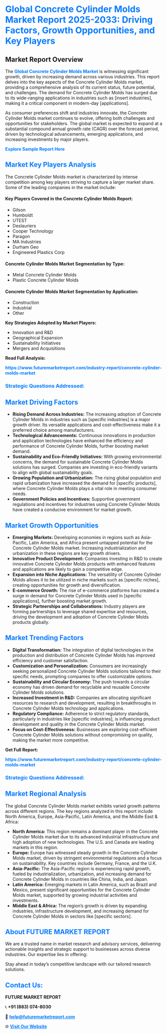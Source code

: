 <h1 style="color: #007BFF;">Global Concrete Cylinder Molds Market Report 2025-2033: Driving Factors, Growth Opportunities, and Key Players</h1>

<section id="overview">
<h2>Market Report Overview</h2>
<p>The <a href="https://www.futuremarketreport.com/industry-report/concrete-cylinder-molds-market" style="color: #007BFF; text-decoration: none;"><strong>Global Concrete Cylinder Molds Market</strong></a> is witnessing significant growth, driven by increasing demand across various industries. This report delves into the key aspects of the Concrete Cylinder Molds market, providing a comprehensive analysis of its current status, future potential, and challenges. The demand for Concrete Cylinder Molds has surged due to its wide-ranging applications in industries such as [insert industries], making it a critical component in modern-day [applications].</p>
<p>As consumer preferences shift and industries innovate, the Concrete Cylinder Molds market continues to evolve, offering both challenges and opportunities for stakeholders. The global market is expected to expand at a substantial compound annual growth rate (CAGR) over the forecast period, driven by technological advancements, emerging applications, and increasing investments by major players.</p>
</section>

<section id="overview">
<p><a href="https://www.futuremarketreport.com/request-sample/reportId=83759" style="color: #007BFF; text-decoration: none;"><strong>Explore Sample Report Here</strong></a></p>
</section>

<section id="key-players">
<h2 style="color: #007BFF;">Market Key Players Analysis</h2>
<p>The Concrete Cylinder Molds market is characterized by intense competition among key players striving to capture a larger market share. Some of the leading companies in the market include:</p>
<h4>Key Players Covered in the Concrete Cylinder Molds Report:</h4>
<ul><li>Gilson</li><li>Humboldt</li><li>UTEST</li><li>Deslauriers</li><li>Cooper Technology</li><li>Paragon</li><li>MA Industries</li><li>Durham Geo</li><li>Engineered Plastics Corp</li></ul>
<h4>Concrete Cylinder Molds Market Segmentation by Type:</h4>
<ul><li>Metal Concrete Cylinder Molds</li><li>Plastic Concrete Cylinder Molds</li></ul>

<h4>Concrete Cylinder Molds Market Segmentation by Application:</h4>
<ul><li>Construction</li><li>Industrial</li><li>Other</li></ul>
<p><strong>Key Strategies Adopted by Market Players:</strong></p>
<ul>
<li>Innovation and R&D</li>
<li>Geographical Expansion</li>
<li>Sustainability Initiatives</li>
<li>Mergers and Acquisitions</li>
</ul>
</section>

<section>
<p><strong>Read Full Analysis: </strong></p><a href="https://www.futuremarketreport.com/industry-report/concrete-cylinder-molds-market" style="color: #007BFF; text-decoration: none;"><strong>https://www.futuremarketreport.com/industry-report/concrete-cylinder-molds-market</strong></a>
<h3 style="color: #007BFF;">Strategic Questions Addressed:</h3>
</section>

<section id="driving-factors">
<h2 style="color: #007BFF;">Market Driving Factors</h2>
<ul>
<li><strong>Rising Demand Across Industries:</strong> The increasing adoption of Concrete Cylinder Molds in industries such as [specific industries] is a major growth driver. Its versatile applications and cost-effectiveness make it a preferred choice among manufacturers.</li>
<li><strong>Technological Advancements:</strong> Continuous innovations in production and application technologies have enhanced the efficiency and performance of Concrete Cylinder Molds, further boosting market demand.</li>
<li><strong>Sustainability and Eco-Friendly Initiatives:</strong> With growing environmental concerns, the demand for sustainable Concrete Cylinder Molds solutions has surged. Companies are investing in eco-friendly variants to align with global sustainability goals.</li>
<li><strong>Growing Population and Urbanization:</strong> The rising global population and rapid urbanization have increased the demand for [specific products], where Concrete Cylinder Molds plays a vital role in meeting consumer needs.</li>
<li><strong>Government Policies and Incentives:</strong> Supportive government regulations and incentives for industries using Concrete Cylinder Molds have created a conducive environment for market growth.</li>
</ul>
</section>

<section id="growth-opportunities">
<h2 style="color: #007BFF;">Market Growth Opportunities</h2>
<ul>
<li><strong>Emerging Markets:</strong> Developing economies in regions such as Asia-Pacific, Latin America, and Africa present untapped potential for the Concrete Cylinder Molds market. Increasing industrialization and urbanization in these regions are key growth drivers.</li>
<li><strong>Innovative Product Development:</strong> Companies investing in R&D to create innovative Concrete Cylinder Molds products with enhanced features and applications are likely to gain a competitive edge.</li>
<li><strong>Expansion into Niche Applications:</strong> The versatility of Concrete Cylinder Molds allows it to be utilized in niche markets such as [specific niches], creating opportunities for growth and diversification.</li>
<li><strong>E-commerce Growth:</strong> The rise of e-commerce platforms has created a surge in demand for Concrete Cylinder Molds used in [specific applications], further boosting market growth.</li>
<li><strong>Strategic Partnerships and Collaborations:</strong> Industry players are forming partnerships to leverage shared expertise and resources, driving the development and adoption of Concrete Cylinder Molds products globally.</li>
</ul>
</section>

<section id="trending-factors">
<h2 style="color: #007BFF;">Market Trending Factors</h2>
<ul>
<li><strong>Digital Transformation:</strong> The integration of digital technologies in the production and distribution of Concrete Cylinder Molds has improved efficiency and customer satisfaction.</li>
<li><strong>Customization and Personalization:</strong> Consumers are increasingly seeking personalized Concrete Cylinder Molds solutions tailored to their specific needs, prompting companies to offer customizable options.</li>
<li><strong>Sustainability and Circular Economy:</strong> The push towards a circular economy has driven demand for recyclable and reusable Concrete Cylinder Molds solutions.</li>
<li><strong>Increased Investment in R&D:</strong> Companies are allocating significant resources to research and development, resulting in breakthroughs in Concrete Cylinder Molds technology and applications.</li>
<li><strong>Regulatory Compliance:</strong> Adherence to strict regulatory standards, particularly in industries like [specific industries], is influencing product development and quality in the Concrete Cylinder Molds market.</li>
<li><strong>Focus on Cost-Effectiveness:</strong> Businesses are exploring cost-efficient Concrete Cylinder Molds solutions without compromising on quality, making the market more competitive.</li>
</ul>
</section>

<section>
<p><strong>Get Full Report: </strong></p><a href="https://www.futuremarketreport.com/industry-report/concrete-cylinder-molds-market" style="color: #007BFF; text-decoration: none;"><strong>https://www.futuremarketreport.com/industry-report/concrete-cylinder-molds-market</strong></a>
<h3 style="color: #007BFF;">Strategic Questions Addressed:</h3>
</section>


<section id="regional-analysis">
<h2 style="color: #007BFF;">Market Regional Analysis</h2>
<p>The global Concrete Cylinder Molds market exhibits varied growth patterns across different regions. The key regions analyzed in this report include North America, Europe, Asia-Pacific, Latin America, and the Middle East & Africa:</p>
<ul>
<li><strong>North America:</strong> This region remains a dominant player in the Concrete Cylinder Molds market due to its advanced industrial infrastructure and high adoption of new technologies. The U.S. and Canada are leading markets in this region.</li>
<li><strong>Europe:</strong> Europe has witnessed steady growth in the Concrete Cylinder Molds market, driven by stringent environmental regulations and a focus on sustainability. Key countries include Germany, France, and the U.K.</li>
<li><strong>Asia-Pacific:</strong> The Asia-Pacific region is experiencing rapid growth, fueled by industrialization, urbanization, and increasing demand for Concrete Cylinder Molds in countries like China, India, and Japan.</li>
<li><strong>Latin America:</strong> Emerging markets in Latin America, such as Brazil and Mexico, present significant opportunities for the Concrete Cylinder Molds market, supported by growing industrial activities and investments.</li>
<li><strong>Middle East & Africa:</strong> The region’s growth is driven by expanding industries, infrastructure development, and increasing demand for Concrete Cylinder Molds in sectors like [specific sectors].</li>
</ul>
</section>

<footer>
<h2 style="color: #007BFF;">About FUTURE MARKET REPORT</h2>
<p>We are a trusted name in market research and advisory services, delivering actionable insights and strategic support to businesses across diverse industries. Our expertise lies in offering:</p>

<p>Stay ahead in today’s competitive landscape with our tailored research solutions.</p>

<h2 style="color: #007BFF;">Contact Us:</h2>
<p><strong>FUTURE MARKET REPORT</strong></p>
<p>📞 <strong>+91 (883) 074-8030</strong></p>
<p>📧 <strong><a href="mailto:help@futuremarketreport.com" style="color: #007BFF;">help@futuremarketreport.com</a></strong></p>
<p>🌐 <strong><a href="https://www.futuremarketreport.com/" style="color: #007BFF;">Visit Our Website</a></strong></p>
</footer>